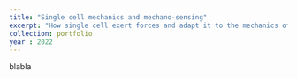 ```yaml
---
title: "Single cell mechanics and mechano-sensing"
excerpt: "How single cell exert forces and adapt it to the mechanics of their substrate <br/><img src='/images/500x300.png'>"
collection: portfolio
year : 2022
---
```

blabla

